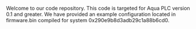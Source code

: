 Welcome to our code repository.
This code is targeted for Aqua PLC version 0.1 and greater.
We have provided an example configuration located in firmware.bin compiled for system 0x290e9b8d3adb29c1a88b6cd0.